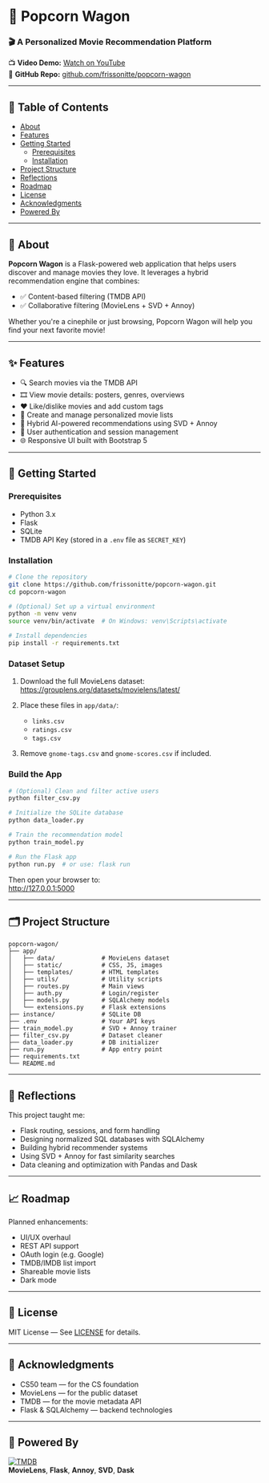 # 🍿 Popcorn Wagon

### 🎬 A Personalized Movie Recommendation Platform

📺 **Video Demo:** [Watch on YouTube](https://youtu.be/GBsyBuIxiC8)  
🔗 **GitHub Repo:** [github.com/frissonitte/popcorn-wagon](https://github.com/frissonitte/popcorn-wagon)

---

## 📖 Table of Contents

-   [About](#about)
-   [Features](#features)
-   [Getting Started](#getting-started)
    -   [Prerequisites](#prerequisites)
    -   [Installation](#installation)
-   [Project Structure](#project-structure)
-   [Reflections](#reflections)
-   [Roadmap](#roadmap)
-   [License](#license)
-   [Acknowledgments](#acknowledgments)
-   [Powered By](#powered-by)

---

## 📌 About

**Popcorn Wagon** is a Flask-powered web application that helps users discover and manage movies they love. It leverages a hybrid recommendation engine that combines:

-   ✅ Content-based filtering (TMDB API)
-   ✅ Collaborative filtering (MovieLens + SVD + Annoy)

Whether you're a cinephile or just browsing, Popcorn Wagon will help you find your next favorite movie!

---

## ✨ Features

-   🔍 Search movies via the TMDB API
-   🎞️ View movie details: posters, genres, overviews
-   ❤️ Like/dislike movies and add custom tags
-   📝 Create and manage personalized movie lists
-   🧠 Hybrid AI-powered recommendations using SVD + Annoy
-   🔐 User authentication and session management
-   🌐 Responsive UI built with Bootstrap 5

---

## 🚀 Getting Started

### Prerequisites

-   Python 3.x
-   Flask
-   SQLite
-   TMDB API Key (stored in a `.env` file as `SECRET_KEY`)

### Installation

```bash
# Clone the repository
git clone https://github.com/frissonitte/popcorn-wagon.git
cd popcorn-wagon

# (Optional) Set up a virtual environment
python -m venv venv
source venv/bin/activate  # On Windows: venv\Scripts\activate

# Install dependencies
pip install -r requirements.txt
```

### Dataset Setup

1. Download the full MovieLens dataset:  
   https://grouplens.org/datasets/movielens/latest/

2. Place these files in `app/data/`:

    - `links.csv`
    - `ratings.csv`
    - `tags.csv`

3. Remove `gnome-tags.csv` and `gnome-scores.csv` if included.

### Build the App

```bash
# (Optional) Clean and filter active users
python filter_csv.py

# Initialize the SQLite database
python data_loader.py

# Train the recommendation model
python train_model.py

# Run the Flask app
python run.py  # or use: flask run
```

Then open your browser to:  
http://127.0.0.1:5000

---

## 🗂️ Project Structure

```
popcorn-wagon/
├── app/
│   ├── data/             # MovieLens dataset
│   ├── static/           # CSS, JS, images
│   ├── templates/        # HTML templates
│   ├── utils/            # Utility scripts
│   ├── routes.py         # Main views
│   ├── auth.py           # Login/register
│   ├── models.py         # SQLAlchemy models
│   └── extensions.py     # Flask extensions
├── instance/             # SQLite DB
├── .env                  # Your API keys
├── train_model.py        # SVD + Annoy trainer
├── filter_csv.py         # Dataset cleaner
├── data_loader.py        # DB initializer
├── run.py                # App entry point
├── requirements.txt
└── README.md
```

---

## 💭 Reflections

This project taught me:

-   Flask routing, sessions, and form handling
-   Designing normalized SQL databases with SQLAlchemy
-   Building hybrid recommender systems
-   Using SVD + Annoy for fast similarity searches
-   Data cleaning and optimization with Pandas and Dask

---

## 📈 Roadmap

Planned enhancements:

-   UI/UX overhaul
-   REST API support
-   OAuth login (e.g. Google)
-   TMDB/IMDB list import
-   Shareable movie lists
-   Dark mode

---

## 🪪 License

MIT License — See [LICENSE](LICENSE) for details.

---

## 🙏 Acknowledgments

-   CS50 team — for the CS foundation
-   MovieLens — for the public dataset
-   TMDB — for the movie metadata API
-   Flask & SQLAlchemy — backend technologies

---

## 🔌 Powered By

[![TMDB](https://www.themoviedb.org/assets/2/v4/logos/v2/blue_square_2-d537fb228cf3ded904ef09b136fe3fec72548ebc1fea3fbbd1ad9e36364db38b.svg)](https://www.themoviedb.org/)  
**MovieLens**, **Flask**, **Annoy**, **SVD**, **Dask**
